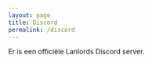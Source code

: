 ```yaml
---
layout: page
title: Discord
permalink: /discord
---
```


Er is een officiële Lanlords Discord server.
